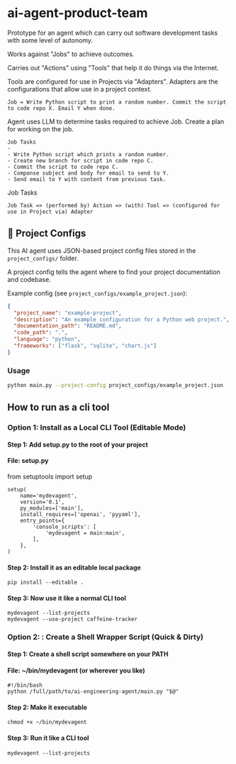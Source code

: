 # ai-agent-product-team

Prototype for an agent which can carry out software development tasks with some level of autonomy.

Works against "Jobs" to achieve outcomes.

Carries out "Actions" using "Tools" that help it do things via the Internet.

Tools are configured for use in Projects via "Adapters". Adapters are the configurations that allow use in a project context.

```
Job = Write Python script to print a random number. Commit the script to code repo X. Email Y when done.
```

Agent uses LLM to determine tasks required to achieve Job. Create a plan for working on the job.

```
Job Tasks
-
- Write Python script which prints a random number.
- Create new branch for script in code repo C.
- Commit the script to code repo C.
- Componse subject and body for email to send to Y.
- Send email to Y with content from previous task.
```

Job Tasks
```
Job Task => (performed by) Action => (with) Tool => (configured for use in Project via) Adapter
```

## 🧠 Project Configs

This AI agent uses JSON-based project config files stored in the `project_configs/` folder.

A project config tells the agent where to find your project documentation and codebase.

Example config (see `project_configs/example_project.json`):

```json
{
  "project_name": "example-project",
  "description": "An example configuration for a Python web project.",
  "documentation_path": "README.md",
  "code_path": ".",
  "language": "python",
  "frameworks": ["flask", "sqlite", "chart.js"]
}
```

### Usage

```bash
python main.py --project-config project_configs/example_project.json
```
## How to run as a cli tool

### Option 1: Install as a Local CLI Tool (Editable Mode)

#### Step 1: Add setup.py to the root of your project
#### File: setup.py

from setuptools import setup

```
setup(
    name='mydevagent',
    version='0.1',
    py_modules=['main'],
    install_requires=['openai', 'pyyaml'],
    entry_points={
        'console_scripts': [
            'mydevagent = main:main',
        ],
    },
)
```

#### Step 2: Install it as an editable local package

```
pip install --editable .
```

#### Step 3: Now use it like a normal CLI tool

```
mydevagent --list-projects
mydevagent --use-project caffeine-tracker
```

### Option 2: : Create a Shell Wrapper Script (Quick & Dirty)

#### Step 1: Create a shell script somewhere on your PATH
#### File: ~/bin/mydevagent (or wherever you like)

```
#!/bin/bash
python /full/path/to/ai-engineering-agent/main.py "$@"
```

#### Step 2: Make it executable

```
chmod +x ~/bin/mydevagent
```

#### Step 3: Run it like a CLI tool

```
mydevagent --list-projects
```
